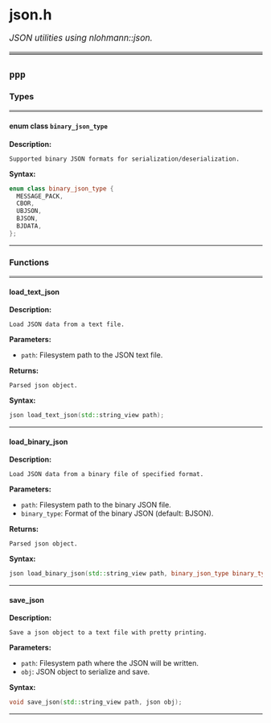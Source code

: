 # json.h

<style>
  .file-summary { font-size: 1.2em; font-style: italic; margin-bottom: 1em; }
  table { width: 100%; table-layout: fixed; border-collapse: collapse; }
  th, td { border: 1px solid #ddd; padding: 8px; word-wrap: break-word; }
  th { background-color: #f4f4f4; }
</style>

<p class="file-summary">JSON utilities using nlohmann::json.</p>

<hr style="border-top:5px solid #aaa" />

## `ppp`

### Types

<hr style="border-top:3px solid #ccc" />

#### enum class `binary_json_type`

**Description:**
```
Supported binary JSON formats for serialization/deserialization.
```

**Syntax:**
```cpp
enum class binary_json_type {
  MESSAGE_PACK,
  CBOR,
  UBJSON,
  BJSON,
  BJDATA,
};
```

<hr style="border-top:1px solid #eee" />

### Functions
<hr style="border-top:3px solid #ccc" />

#### load_text_json

**Description:**
```
Load JSON data from a text file.
```

**Parameters:**

- `path`: Filesystem path to the JSON text file.

**Returns:**
```
Parsed json object.
```

**Syntax:**
```cpp
json load_text_json(std::string_view path);
```

<hr style="border-top:1px solid #eee" />

#### load_binary_json

**Description:**
```
Load JSON data from a binary file of specified format.
```

**Parameters:**

- `path`: Filesystem path to the binary JSON file.
- `binary_type`: Format of the binary JSON (default: BJSON).

**Returns:**
```
Parsed json object.
```

**Syntax:**
```cpp
json load_binary_json(std::string_view path, binary_json_type binary_type = binary_json_type::BJSON);
```

<hr style="border-top:1px solid #eee" />

#### save_json

**Description:**
```
Save a json object to a text file with pretty printing.
```

**Parameters:**

- `path`: Filesystem path where the JSON will be written.
- `obj`: JSON object to serialize and save. 

**Syntax:**
```cpp
void save_json(std::string_view path, json obj);
```

<hr style="border-top:1px solid #eee" />
